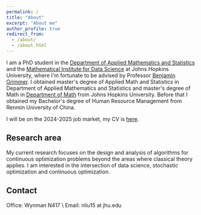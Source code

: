 ```yaml
---
permalink: /
title: "About"
excerpt: "About me"
author_profile: true
redirect_from: 
  - /about/
  - /about.html
---
```

I am a PhD student in the [Department of Applied Mathematics and Statistics](https://engineering.jhu.edu/ams/) and the [Mathematical Institute for Data Science](https://www.minds.jhu.edu/) at Johns Hopkins University, where I'm fortunate to be advised by Professor [Benjamin Grimmer](https://www.ams.jhu.edu/~grimmer/). I obtained master's degree of Applied Math and Statistics in Department of Applied Mathematics and Statistics and master's degree of Math in [Department of Math](https://mathematics.jhu.edu/) from Johns Hopkins University. Before that I obtained my Bachelor's degree of Human Resource Management from Renmin University of China.

I will be on the 2024-2025 job market, my CV is [here](/pages/cv.pdf).


Research area
------
My current research focuses on the design and analysis of algorithms for continuous optimization problems beyond the areas where classical theory applies. I am interested in the intersection of data science, stochastic optimization and continuous optimization.


Contact
------
Office: Wynman N417 \\
Email: nliu15 at jhu.edu